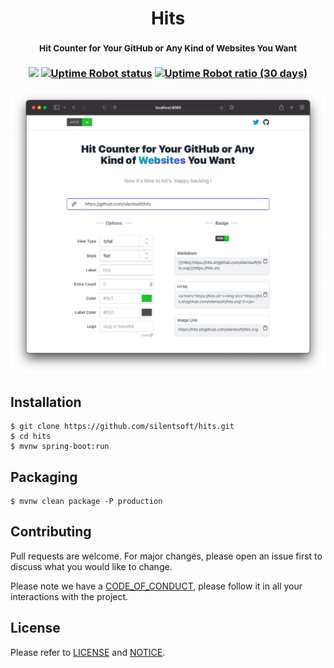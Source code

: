 <h1 align="center">
  Hits
</h1>
<h3 align="center">
  <sup>
    <h4>Hit Counter for Your GitHub or Any Kind of Websites You Want</h4>
  </sup>
  <a href="https://hits.sh/github.com/silentsoft/hits/"><img src="https://hits.sh/github.com/silentsoft/hits.svg"/></a>
  <a href="https://status.hits.sh"><img alt="Uptime Robot status" src="https://img.shields.io/uptimerobot/status/m788691469-6cb5e6a1ce844e9f64a4b046"></a>
  <a href="https://status.hits.sh"><img alt="Uptime Robot ratio (30 days)" src="https://img.shields.io/uptimerobot/ratio/m788691469-6cb5e6a1ce844e9f64a4b046"></a>
</h3>

![](.images/hits-screenshot.png)

## Installation
```
$ git clone https://github.com/silentsoft/hits.git
$ cd hits
$ mvnw spring-boot:run
```

## Packaging
```
$ mvnw clean package -P production
```

## Contributing
Pull requests are welcome. For major changes, please open an issue first to discuss what you would like to change.

Please note we have a [CODE_OF_CONDUCT](https://github.com/silentsoft/hits/blob/main/CODE_OF_CONDUCT.md), please follow it in all your interactions with the project.

## License
Please refer to [LICENSE](https://github.com/silentsoft/hits/blob/main/LICENSE.txt) and [NOTICE](https://github.com/silentsoft/hits/blob/main/NOTICE.md).
